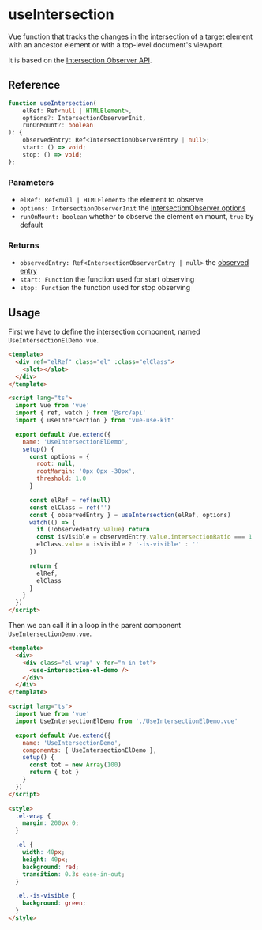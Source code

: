 # useIntersection

Vue function that tracks the changes in the intersection of a target element with an ancestor element or with a top-level document's viewport.

It is based on the [Intersection Observer API](https://developer.mozilla.org/en-US/docs/Web/API/Intersection_Observer_API).

## Reference

```typescript
function useIntersection(
    elRef: Ref<null | HTMLElement>,
    options?: IntersectionObserverInit,
    runOnMount?: boolean
): {
    observedEntry: Ref<IntersectionObserverEntry | null>;
    start: () => void;
    stop: () => void;
};
```

### Parameters

- `elRef: Ref<null | HTMLElement>` the element to observe
- `options: IntersectionObserverInit` the [IntersectionObserver options](https://developer.mozilla.org/en-US/docs/Web/API/IntersectionObserver#Properties)
- `runOnMount: boolean` whether to observe the element on mount, `true` by default

### Returns

- `observedEntry: Ref<IntersectionObserverEntry | null>` the [observed entry](https://developer.mozilla.org/en-US/docs/Web/API/IntersectionObserverEntry)
- `start: Function` the function used for start observing
- `stop: Function` the function used for stop observing

## Usage

First we have to define the intersection component, named `UseIntersectionElDemo.vue`.

```html
<template>
  <div ref="elRef" class="el" :class="elClass">
    <slot></slot>
  </div>
</template>

<script lang="ts">
  import Vue from 'vue'
  import { ref, watch } from '@src/api'
  import { useIntersection } from 'vue-use-kit'

  export default Vue.extend({
    name: 'UseIntersectionElDemo',
    setup() {
      const options = {
        root: null,
        rootMargin: '0px 0px -30px',
        threshold: 1.0
      }

      const elRef = ref(null)
      const elClass = ref('')
      const { observedEntry } = useIntersection(elRef, options)
      watch(() => {
        if (!observedEntry.value) return
        const isVisible = observedEntry.value.intersectionRatio === 1
        elClass.value = isVisible ? '-is-visible' : ''
      })

      return {
        elRef,
        elClass
      }
    }
  })
</script>
```

Then we can call it in a loop in the parent component `UseIntersectionDemo.vue`.

```html
<template>
  <div>
    <div class="el-wrap" v-for="n in tot">
      <use-intersection-el-demo />
    </div>
  </div>
</template>

<script lang="ts">
  import Vue from 'vue'
  import UseIntersectionElDemo from './UseIntersectionElDemo.vue'

  export default Vue.extend({
    name: 'UseIntersectionDemo',
    components: { UseIntersectionElDemo },
    setup() {
      const tot = new Array(100)
      return { tot }
    }
  })
</script>

<style>
  .el-wrap {
    margin: 200px 0;
  }

  .el {
    width: 40px;
    height: 40px;
    background: red;
    transition: 0.3s ease-in-out;
  }

  .el.-is-visible {
    background: green;
  }
</style>
```

